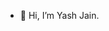 - 👋 Hi, I’m Yash Jain.

<!---
YashJainyj2005/YashJainyj2005 is a ✨ special ✨ repository because its `README.md` (this file) appears on your GitHub profile.
You can click the Preview link to take a look at your changes.
--->
